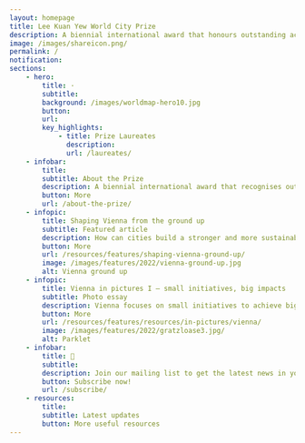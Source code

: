```yaml
---
layout: homepage
title: Lee Kuan Yew World City Prize
description: A biennial international award that honours outstanding achievements and contributions to the creation of liveable, vibrant and sustainable urban communities around the world
image: /images/shareicon.png/
permalink: /
notification: 
sections:
    - hero:
        title: ·
        subtitle: 
        background: /images/worldmap-hero10.jpg
        button: 
        url: 
        key_highlights:
            - title: Prize Laureates
              description: 
              url: /laureates/
    - infobar:    
        title: 
        subtitle: About the Prize
        description: A biennial international award that recognises outstanding cities in tackling urban challenges to bring about a holistic & sustained urban transformation.
        button: More
        url: /about-the-prize/
    - infopic:    
        title: Shaping Vienna from the ground up
        subtitle: Featured article
        description: How can cities build a stronger and more sustainable society for the future? 2020 Prize Laureate Vienna shows us how. 
        button: More 
        url: /resources/features/shaping-vienna-ground-up/
        image: /images/features/2022/vienna-ground-up.jpg
        alt: Vienna ground up
    - infopic:    
        title: Vienna in pictures I — small initiatives, big impacts
        subtitle: Photo essay
        description: Vienna focuses on small initiatives to achieve big impacts. Find out how in this photo essay.
        button: More 
        url: /resources/features/resources/in-pictures/vienna/
        image: /images/features/2022/gratzloase3.jpg/
        alt: Parklet
    - infobar:    
        title: 📩
        subtitle: 
        description: Join our mailing list to get the latest news in your inbox!
        button: Subscribe now!  
        url: /subscribe/
    - resources:
        title: 
        subtitle: Latest updates
        button: More useful resources
---
```

